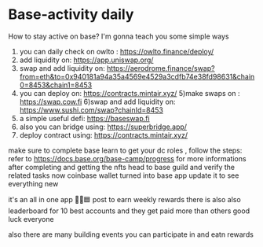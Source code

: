 # Base-activity daily
How to stay active on base? I'm gonna teach you some simple ways

1) you can daily check on owlto :
https://owlto.finance/deploy/
2) add liquidity on:
 https://app.uniswap.org/
3) swap and add liquidity on:
https://aerodrome.finance/swap?from=eth&to=0x940181a94a35a4569e4529a3cdfb74e38fd98631&chain0=8453&chain1=8453
4) you can deploy on:
   https://contracts.mintair.xyz/
5)make swaps on :
https://swap.cow.fi
6)swap and add liquidity on:
https://www.sushi.com/swap?chainId=8453
7) a simple useful defi:
 https://baseswap.fi
8) also you can bridge using:
 https://superbridge.app/
9) deploy contract using:
 https://contracts.mintair.xyz/


make sure to complete base learn to get your dc roles , follow the steps:
refer to https://docs.base.org/base-camp/progress for more informations
after completing and getting the nfts head to base guild and verify the related tasks
now coinbase wallet turned into base app 
update it to see everything new

it's an all in one app 🤌🏻🟦 post to earn weekly rewards 
there is also also leaderboard for 10 best accounts and they get paid more than others
good luck everyone 

also there are many building events you can participate in and eatn rewards

